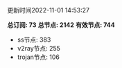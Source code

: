 更新时间2022-11-01 14:53:27

**总订阅: 73**
**总节点: 2142**
**有效节点: 744**
- ss节点: 383
- v2ray节点: 255
- trojan节点: 106
